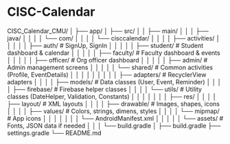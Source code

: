 # CISC-Calendar
CISC_Calendar_CMU/
│
├── app/
│   ├── src/
│   │   ├── main/
│   │   │   ├── java/
│   │   │   │   └── com/
│   │   │   │       └── cisccalendar/
│   │   │   │           ├── activities/
│   │   │   │           │   ├── auth/                   # SignUp, SignIn
│   │   │   │           │   ├── student/                # Student dashboard & calendar
│   │   │   │           │   ├── faculty/                # Faculty dashboard & events
│   │   │   │           │   ├── officer/                # Org officer dashboard
│   │   │   │           │   ├── admin/                  # Admin management screens
│   │   │   │           │   └── shared/                 # Common activities (Profile, EventDetails)
│   │   │   │           │
│   │   │   │           ├── adapters/                   # RecyclerView adapters
│   │   │   │           ├── models/                     # Data classes (User, Event, Reminder)
│   │   │   │           ├── firebase/                   # Firebase helper classes
│   │   │   │           └── utils/                      # Utility classes (DateHelper, Validation, Constants)
│   │   │   │
│   │   │   ├── res/
│   │   │   │   ├── layout/                             # XML layouts
│   │   │   │   ├── drawable/                           # Images, shapes, icons
│   │   │   │   ├── values/                             # Colors, strings, dimens, styles
│   │   │   │   └── mipmap/                             # App icons
│   │   │   │
│   │   │   └── AndroidManifest.xml
│   │   │
│   │   └── assets/                                     # Fonts, JSON data if needed
│   │
│   └── build.gradle
│
├── build.gradle
├── settings.gradle
└── README.md
